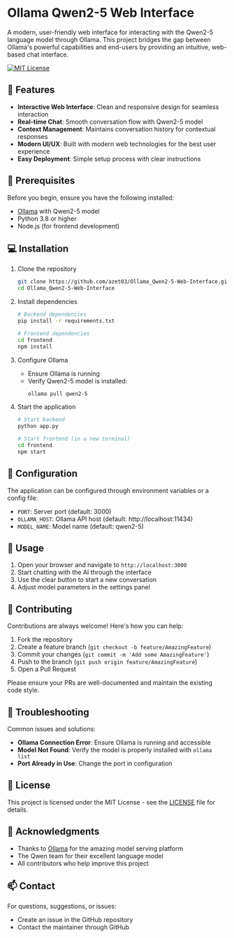 # Ollama Qwen2-5 Web Interface

A modern, user-friendly web interface for interacting with the Qwen2-5 language model through Ollama. This project bridges the gap between Ollama's powerful capabilities and end-users by providing an intuitive, web-based chat interface.

[![MIT License](https://img.shields.io/badge/License-MIT-green.svg)](https://choosealicense.com/licenses/mit/)

## 🌟 Features

- **Interactive Web Interface**: Clean and responsive design for seamless interaction
- **Real-time Chat**: Smooth conversation flow with Qwen2-5 model
- **Context Management**: Maintains conversation history for contextual responses
- **Modern UI/UX**: Built with modern web technologies for the best user experience
- **Easy Deployment**: Simple setup process with clear instructions

## 🚀 Prerequisites

Before you begin, ensure you have the following installed:
- [Ollama](https://ollama.ai/) with Qwen2-5 model
- Python 3.8 or higher
- Node.js (for frontend development)

## 💻 Installation

1. Clone the repository
   ```bash
   git clone https://github.com/azet03/Ollama_Qwen2-5-Web-Interface.git
   cd Ollama_Qwen2-5-Web-Interface
   ```

2. Install dependencies
   ```bash
   # Backend dependencies
   pip install -r requirements.txt
   
   # Frontend dependencies
   cd frontend
   npm install
   ```

3. Configure Ollama
   - Ensure Ollama is running
   - Verify Qwen2-5 model is installed:
     ```bash
     ollama pull qwen2-5
     ```

4. Start the application
   ```bash
   # Start backend
   python app.py
   
   # Start frontend (in a new terminal)
   cd frontend
   npm start
   ```

## 🔧 Configuration

The application can be configured through environment variables or a config file:

- `PORT`: Server port (default: 3000)
- `OLLAMA_HOST`: Ollama API host (default: http://localhost:11434)
- `MODEL_NAME`: Model name (default: qwen2-5)

## 🎯 Usage

1. Open your browser and navigate to `http://localhost:3000`
2. Start chatting with the AI through the interface
3. Use the clear button to start a new conversation
4. Adjust model parameters in the settings panel

## 🤝 Contributing

Contributions are always welcome! Here's how you can help:

1. Fork the repository
2. Create a feature branch (`git checkout -b feature/AmazingFeature`)
3. Commit your changes (`git commit -m 'Add some AmazingFeature'`)
4. Push to the branch (`git push origin feature/AmazingFeature`)
5. Open a Pull Request

Please ensure your PRs are well-documented and maintain the existing code style.

## 🐛 Troubleshooting

Common issues and solutions:

- **Ollama Connection Error**: Ensure Ollama is running and accessible
- **Model Not Found**: Verify the model is properly installed with `ollama list`
- **Port Already in Use**: Change the port in configuration

## 📝 License

This project is licensed under the MIT License - see the [LICENSE](LICENSE) file for details.

## 🙏 Acknowledgments

- Thanks to [Ollama](https://ollama.ai/) for the amazing model serving platform
- The Qwen team for their excellent language model
- All contributors who help improve this project

## 📫 Contact

For questions, suggestions, or issues:
- Create an issue in the GitHub repository
- Contact the maintainer through GitHub
